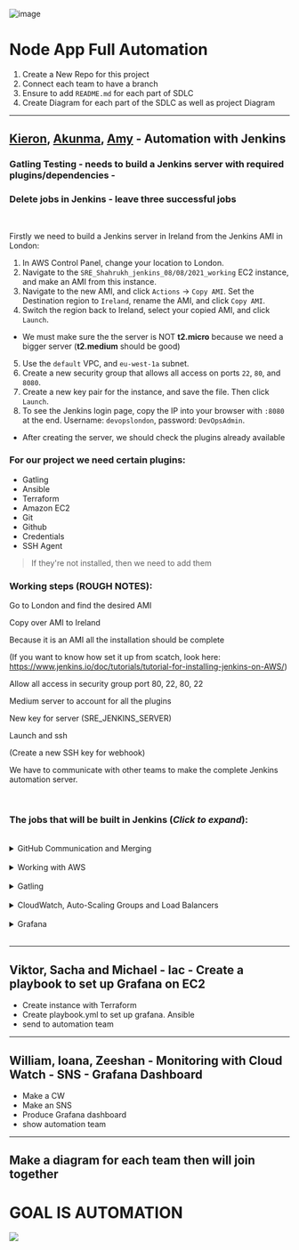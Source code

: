![image](https://user-images.githubusercontent.com/88186084/134664236-cd337df5-63fe-4162-84ea-c85a678d2f78.png)


# Node App Full Automation

1. Create a New Repo for this project 
2. Connect
each team to have a branch
3. Ensure to add `README.md` for each part of SDLC
4. Create Diagram for each part of the SDLC as well as project Diagram

---

## [Kieron](https://github.com/sc18kg), [Akunma](https://github.com/andujiuba), [Amy](https://github.com/am93596) - **Automation with Jenkins**

### Gatling Testing - needs to build a Jenkins server with required plugins/dependencies - 

### Delete jobs in Jenkins - leave three successful jobs

<br>

Firstly we need to build a Jenkins server in Ireland from the Jenkins AMI in London:  
1. In AWS Control Panel, change your location to London.  
2. Navigate to the `SRE_Shahrukh_jenkins_08/08/2021_working` EC2 instance, and make an AMI from this instance.  
3. Navigate to the new AMI, and click `Actions` -> `Copy AMI`. Set the Destination region to `Ireland`, rename the AMI, and click `Copy AMI`.  
4. Switch the region back to Ireland, select your copied AMI, and click `Launch`.  
 - We must make sure the the server is NOT **t2.micro** because we need a bigger server (**t2.medium** should be good)
5. Use the `default` VPC, and `eu-west-1a` subnet.  
6. Create a new security group that allows all access on ports `22`, `80`, and `8080`.  
7. Create a new key pair for the instance, and save the file. Then click `Launch`.  
8. To see the Jenkins login page, copy the IP into your browser with `:8080` at the end. Username: `devopslondon`, password: `DevOpsAdmin`.  
- After creating the server, we should check the plugins already available  
### For our project we need certain plugins:
- Gatling
- Ansible
- Terraform
- Amazon EC2
- Git
- Github
- Credentials
- SSH Agent
> If they're not installed, then we need to add them

### Working steps (ROUGH NOTES):

Go to London and find the desired AMI 

Copy over AMI to Ireland

Because it is an AMI all the installation should be complete

(If you want to know how set it up from scatch, look here: https://www.jenkins.io/doc/tutorials/tutorial-for-installing-jenkins-on-AWS/)

Allow all access in security group
port 80, 22, 80, 22

Medium server to account for all the plugins

New key for server (SRE_JENKINS_SERVER)

Launch and ssh

(Create a new SSH key for webhook)


We have to communicate with other teams to make the complete Jenkins automation server.

<br>

### The jobs that will be built in Jenkins (*Click to expand*):
<br>

<details>
<summary>GitHub Communication and Merging</summary>
<br>
This is where the details go
</details>

<br>
<details>
<summary>Working with AWS</summary>
<br>
This is where the details go
</details>

<br>
<details>
<summary>Gatling</summary>
<br>
This is where the details go
</details>

<br>
<details>
<summary>CloudWatch, Auto-Scaling Groups and Load Balancers</summary>
<br>
This is where the details go
</details>

<br>
<details>
<summary>Grafana</summary>
<br>
This is where the details go
</details>

<br>

---

## Viktor, Sacha and Michael - Iac - Create a playbook to set up Grafana on EC2
- Create instance with Terraform
- Create playbook.yml to set up grafana. Ansible
- send to automation team

---

## William, Ioana, Zeeshan - Monitoring with Cloud Watch - SNS - Grafana Dashboard
- Make a CW
- Make an SNS
- Produce Grafana dashboard
- show automation team

---

## Make a diagram for each team then will join together

# GOAL IS AUTOMATION
<img src = "https://media.giphy.com/media/HPA8CiJuvcVW0/giphy.gif?cid=ecf05e47eutm671cfw2o3f3zp46wdkjgxatkjm7qyflqdovb&rid=giphy.gif&ct=g">
